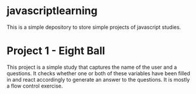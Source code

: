 # javascriptlearning

This is a simple depository to store simple projects of javascript studies.

# Project 1 - Eight Ball
This project is a simple study that captures the name of the user and a questions. It checks whether one or both of these variables have been filled in and react accordingly to generate an answer to the questions. It is mostly a flow control exercise.
